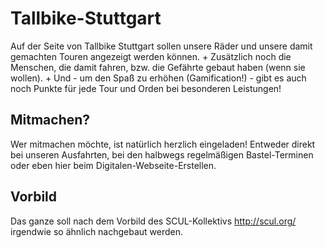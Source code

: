 # Tallbike-Stuttgart

Auf der Seite von Tallbike Stuttgart sollen unsere Räder und unsere damit gemachten Touren angezeigt werden können. +
Zusätzlich noch die Menschen, die damit fahren, bzw. die Gefährte gebaut haben (wenn sie wollen). +
Und - um den Spaß zu erhöhen (Gamification!) - gibt es auch noch Punkte für jede Tour und Orden bei besonderen Leistungen!

## Mitmachen?

Wer mitmachen möchte, ist natürlich herzlich eingeladen! Entweder direkt bei unseren Ausfahrten, bei den halbwegs regelmäßigen Bastel-Terminen oder eben hier beim Digitalen-Webseite-Erstellen.

## Vorbild

Das ganze soll nach dem Vorbild des SCUL-Kollektivs http://scul.org/ irgendwie so ähnlich nachgebaut werden.
